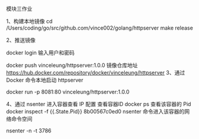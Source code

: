 

模块三作业

1、构建本地镜像
cd  /Users/coding/go/src/github.com/vince002/golang/httpserver
make release

2、推送镜像

docker login
输入用户和密码

docker push vinceleung/httpserver:1.0.0
镜像仓库地址
https://hub.docker.com/repository/docker/vinceleung/httpserver
3、通过 Docker 命令本地启动 httpserver

docker run -p 8081:80 vinceleung/httpserver:1.0.0

4、通过 nsenter 进入容器查看 IP 配置
查看容器ID 
docker ps 
查看该容器的 Pid
docker inspect -f {{.State.Pid}} 8b00567c0ed0
nsenter 命令进入该容器的网络命令空间

nsenter -n -t 3786





